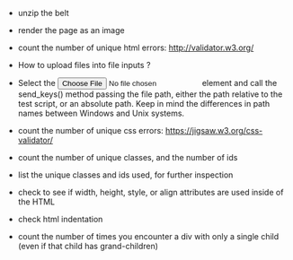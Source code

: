 - unzip the belt
- render the page as an image
- count the number of unique html errors: http://validator.w3.org/

- How to upload files into file inputs ?
- Select the <input type="file"> element and call the send_keys() method passing the file path, either the path relative to the test script, or an absolute path. Keep in mind the differences in path names between Windows and Unix systems.

- count the number of unique css errors: https://jigsaw.w3.org/css-validator/

- count the number of unique classes, and the number of ids

- list the unique classes and ids used, for further inspection

- check to see if width, height, style, or align attributes are used inside of the HTML

- check html indentation

- count the number of times you encounter a div with only a single child (even if that child has grand-children)